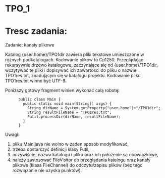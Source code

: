 # TPO_1

# Tresc zadania:
Zadanie: kanały plikowe

Katalog {user.home}/TPO1dir  zawiera pliki tekstowe umieszczone w różnych podkatalogach. Kodowanie plików to Cp1250.
Przeglądając rekursywnie drzewo katalogowe, zaczynające się od {user.home}/TPO1dir,  wczytywać te pliki i dopisywać ich zawartości do pliku o nazwie TPO1res.txt, znadującym się w katalogu projektu. Kodowanie pliku
TPO1res.txt winno być UTF-8.

Poniższy gotowy fragment winien wykonać całą robotę:
```
      public class Main {
        public static void main(String[] args) {
          String dirName = System.getProperty("user.home")+"/TPO1dir";
          String resultFileName = "TPO1res.txt";
          Futil.processDir(dirName, resultFileName);
        }
      }
```
Uwagi:

1. pliku Main.java nie wolno w żaden sposób modyfikować,
2. trzeba dostarczyć definicji klasy Futil,
3. oczywiście, nazwa katalogu i pliku oraz ich położenie są obowiązkowe,
4. należy zastosować FileVisitor do przeglądania katalogu oraz kanały plikowe (klasa FileChannel) do odczytu/zapisu plików (bez tego rozwiązanie nie uzyska punktów).
